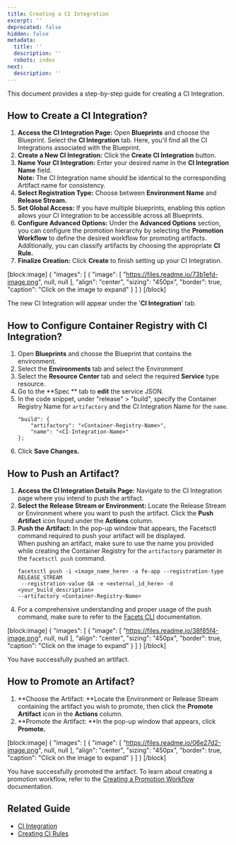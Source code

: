 ```yaml
---
title: Creating a CI Integration
excerpt: ''
deprecated: false
hidden: false
metadata:
  title: ''
  description: ''
  robots: index
next:
  description: ''
---
```

This document provides a step-by-step guide for creating a CI Integration.

## How to Create a CI Integration?

1. **Access the CI Integration Page:** Open **Blueprints** and choose the Blueprint. Select the **CI Integration** tab. Here, you'll find all the CI Integrations associated with the Blueprint.
2. **Create a New CI Integration:** Click the **Create CI Integration** button.
3. **Name Your CI Integration:** Enter your desired name in the **CI Integration Name** field.  
   **Note:** The CI Integration name should be identical to the corresponding Artifact name for consistency.
4. **Select Registration Type:** Choose between **Environment Name** and **Release Stream.**
5. **Set Global Access:** If you have multiple blueprints, enabling this option allows your CI Integration to be accessible across all Blueprints.
6. **Configure Advanced Options:** Under the **Advanced Options** section, you can configure the promotion hierarchy by selecting the **Promotion Workflow** to define the desired workflow for promoting artifacts. Additionally, you can classify artifacts by choosing the appropriate **CI Rule.**
7. **Finalize Creation:** Click **Create** to finish setting up your CI Integration. 

[block:image]
{
  "images": [
    {
      "image": [
        "https://files.readme.io/73b1efd-image.png",
        null,
        null
      ],
      "align": "center",
      "sizing": "450px",
      "border": true,
      "caption": "Click on the image to expand"
    }
  ]
}
[/block]


The new CI Integration will appear under the '**CI Integration**' tab.

## How to Configure Container Registry with CI Integration?

1. Open **Blueprints** and choose the Blueprint that contains the environment.
2. Select the **Environments** tab and select the Environment
3. Select the **Resource Center** tab and select the required **Service** type resource.
4. Go to the **Spec ** tab to **edit** the service JSON.
5. In the code snippet, under "release" > "build", specify the Container Registry Name for `artifactory` and the CI Integration Name for the `name`.
   ```
   "build": {  
       "artifactory": "<Container-Registry-Name>",  
       "name": "<CI-Integration-Name>"
   };
   ```
6. Click **Save Changes.**

## How to Push an Artifact?

1. **Access the CI Integration Details Page:** Navigate to the CI Integration page where you intend to push the artifact.
2. **Select the Release Stream or Environment:** Locate the Release Stream or Environment where you want to push the artifact. Click the **Push Artifact** icon found under the **Actions** column.
3. **Push the Artifact:** In the pop-up window that appears, the Facetsctl command required to push your artifact will be displayed.  
   When pushing an artifact, make sure to use the name you provided while creating the Container Registry for the `artifactory` parameter in the `facetsctl push` command.
   ```
   facetsctl push -i <image_name_here> -a fe-app --registration-type RELEASE_STREAM
    --registration-value QA -e <external_id_here> -d <your_build_description> 
   --artifactory <Container-Registry-Name>
   ```
4. For a comprehensive understanding and proper usage of the push command, make sure to refer to the [Facets CLI](https://readme.facets.cloud/docs/command-line-tool-for-facets) documentation.

[block:image]
{
  "images": [
    {
      "image": [
        "https://files.readme.io/38f85f4-image.png",
        null,
        null
      ],
      "align": "center",
      "sizing": "450px",
      "border": true,
      "caption": "Click on the image to expand"
    }
  ]
}
[/block]


You have successfully pushed an artifact.

## How to Promote an Artifact?

1. **Choose the Artifact: **Locate the Environment or Release Stream containing the artifact you wish to promote, then click the **Promote Artifact** icon in the **Actions** column.
2. **Promote the Artifact: **In the pop-up window that appears, click **Promote.**

[block:image]
{
  "images": [
    {
      "image": [
        "https://files.readme.io/06e27d2-image.png",
        null,
        null
      ],
      "align": "center",
      "sizing": "450px",
      "border": true,
      "caption": "Click on the image to expand"
    }
  ]
}
[/block]


You have successfully promoted the artifact. To learn about creating a promotion workflow, refer to the [Creating a Promotion Workflow](https://readme.facets.cloud/docs/creating-a-promotion-workflow) documentation.

## Related Guide

- [CI Integration](https://readme.facets.cloud/docs/artifacts)
- [Creating CI Rules](doc:ci-rules)